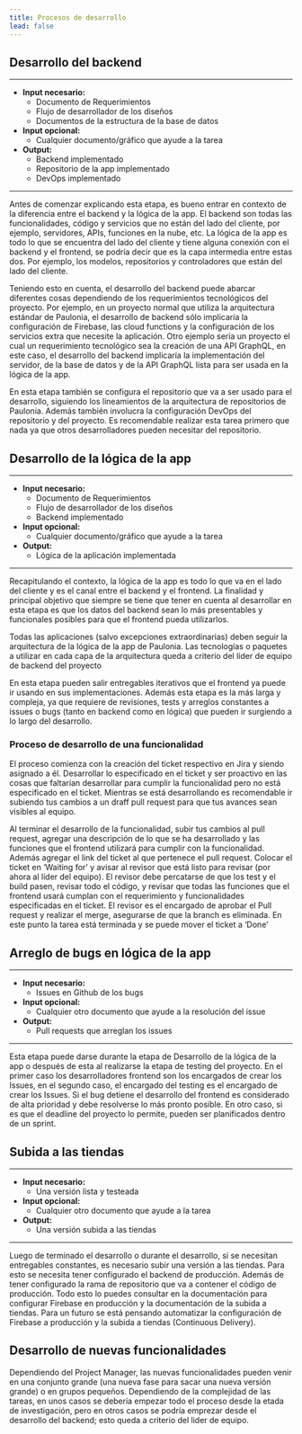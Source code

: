 ```yaml
---
title: Procesos de desarrollo
lead: false
---
```


## Desarrollo del backend

---

- **Input necesario:**
    - Documento de Requerimientos
    - Flujo de desarrollador de los diseños
    - Documentos de la estructura de la base de datos
- **Input opcional:**
    - Cualquier documento/gráfico que ayude a la tarea
- **Output:**
    - Backend implementado
    - Repositorio de la app implementado
    - DevOps implementado

---

Antes de comenzar explicando esta etapa, es bueno entrar en contexto de la diferencia entre el backend y la lógica de la app. El backend son todas las funcionalidades, código y servicios que no están del lado del cliente, por ejemplo, servidores, APIs, funciones en la nube, etc. La lógica de la app es todo lo que se encuentra del lado del cliente y tiene alguna conexión con el backend y el frontend, se podría decir que es la capa intermedia entre estas dos. Por ejemplo, los modelos, repositorios y controladores que están del lado del cliente.

Teniendo esto en cuenta, el desarrollo del backend puede abarcar diferentes cosas dependiendo de los requerimientos tecnológicos del proyecto. Por ejemplo, en un proyecto normal que utiliza la arquitectura estándar de Paulonia, el desarrollo de backend sólo implicaría la configuración de Firebase, las cloud functions y la configuración de los servicios extra que necesite la aplicación. Otro ejemplo sería un proyecto el cual un requerimiento tecnológico sea la creación de una API GraphQL, en este caso, el desarrollo del backend implicaría la implementación del servidor, de la base de datos y de la API GraphQL lista para ser usada en la lógica de la app.

En esta etapa también se configura el repositorio que va a ser usado para el desarrollo, siguiendo los lineamientos de la arquitectura de repositorios de Paulonia. Además también involucra la configuración DevOps del repositorio y del proyecto. Es recomendable realizar esta tarea primero que nada ya que otros desarrolladores pueden necesitar del repositorio.

## Desarrollo de la lógica de la app

---

- **Input necesario:**
    - Documento de Requerimientos
    - Flujo de desarrollador de los diseños
    - Backend implementado
- **Input opcional:**
    - Cualquier documento/gráfico que ayude a la tarea
- **Output:**
    - Lógica de la aplicación implementada

---

Recapitulando el contexto, la lógica de la app es todo lo que va en el lado del cliente y es el canal entre el backend y el frontend. La finalidad y principal objetivo que siempre se tiene que tener en cuenta al desarrollar en esta etapa es que los datos del backend sean lo más presentables y funcionales posibles para que el frontend pueda utilizarlos.

Todas las aplicaciones (salvo excepciones extraordinarias) deben seguir la arquitectura de la lógica de la app de Paulonia. Las tecnologías o paquetes a utilizar en cada capa de la arquitectura queda a criterio del líder de equipo de backend del proyecto

En esta etapa pueden salir entregables iterativos que el frontend ya puede ir usando en sus implementaciones. Además esta etapa es la más larga y compleja, ya que requiere de revisiones, tests y arreglos constantes a issues o bugs (tanto en backend como en lógica) que pueden ir surgiendo a lo largo del desarrollo.

### Proceso de desarrollo de una funcionalidad

El proceso comienza con la creación del ticket respectivo en Jira y siendo asignado a él. Desarrollar lo especificado en el ticket y ser proactivo en las cosas que faltarían desarrollar para cumplir la funcionalidad pero no está especificado en el ticket. Mientras se está desarrollando es recomendable ir subiendo tus cambios a un draff pull request para que tus avances sean visibles al equipo.

Al terminar el desarrollo de la funcionalidad, subir tus cambios al pull request, agregar una descripción de lo que se ha desarrollado y las funciones que el frontend utilizará para cumplir con la funcionalidad. Además agregar el link del ticket al que pertenece el pull request. Colocar el ticket en ‘Waiting for’ y avisar al revisor que está listo para revisar (por ahora al líder del equipo).
El revisor debe percatarse de que los test y el build pasen, revisar todo el código, y revisar que todas las funciones que el frontend usará cumplan con el requerimiento y funcionalidades especificadas en el ticket.
El revisor es el encargado de aprobar el Pull request y realizar el merge, asegurarse de que la branch es eliminada. 
En este punto la tarea está terminada y se puede mover el ticket a ‘Done’

## Arreglo de bugs en lógica de la app

---

- **Input necesario:**
    - Issues en Github de los bugs
- **Input opcional:**
    - Cualquier otro documento que ayude a la resolución del issue
- **Output:**
    - Pull requests que arreglan los issues

---

Esta etapa puede darse durante la etapa de Desarrollo de la lógica de la app o después de esta al realizarse la etapa de testing del proyecto. En el primer caso los desarrolladores frontend son los encargados de crear los Issues, en el segundo caso, el encargado del testing es el encargado de crear los Issues.
Si el bug detiene el desarrollo del frontend es considerado de alta prioridad y debe resolverse lo más pronto posible.
En otro caso, si es que el deadline del proyecto lo permite, pueden ser planificados dentro de un sprint.

## Subida a las tiendas

---

- **Input necesario:**
    - Una versión lista y testeada
- **Input opcional:**
    - Cualquier otro documento que ayude a la tarea
- **Output:**
    - Una versión subida a las tiendas

---

Luego de terminado el desarrollo o durante el desarrollo, si se necesitan entregables constantes, es necesario subir una versión a las tiendas. Para esto se necesita tener configurado el backend de producción. Además de tener configurado la rama de repositorio que va a contener el código de producción. Todo esto lo puedes consultar en la documentación para configurar Firebase en producción y la documentación de la subida a tiendas.
Para un futuro se está pensando automatizar la configuración de Firebase a producción y la subida a tiendas (Continuous Delivery).

## Desarrollo de nuevas funcionalidades

Dependiendo del Project Manager, las nuevas funcionalidades pueden venir en una conjunto grande (una nueva fase para sacar una nueva versión grande) o en grupos pequeños. 
Dependiendo de la complejidad de las tareas, en unos casos se debería empezar todo el proceso desde la etada de investigación, pero en otros casos se podría emprezar desde el desarrollo del backend; esto queda a criterio del lider de equipo.

